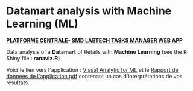 # Datamart analysis with Machine Learning (ML)

[**PLATFORME CENTRALE- SMD LABTECH TASKS MANAGER WEB APP**](https://lookerstudio.google.com/u/0/reporting/15699df7-d3bd-4b0f-8834-647745c6f882/page/p_khucsd4had)  


Data analysis of a **Datamart** of Retails with **Machine Learning** (see the R Shiny file : **ranaviz.R**)

Voici le lien vers l'application :  [Visual Analytic for ML]( https://smd-lab-tech.shinyapps.io/Shiny_Dataviz/) et le [Rapport de données de l'application.pdf](/rprt_ana_donnee_avancees_22-1.pdf) contenant un cas d'interprétations de vos résultats.
